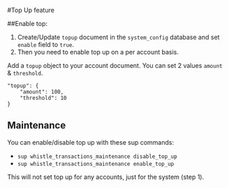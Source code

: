 #Top Up feature

##Enable top:

1. Create/Update `topup` document in the `system_config` database and set `enable` field to `true`.
2. Then you need to enable top up on a per account basis.

Add a `topup` object to your account document. You can set 2 values `amount` & `threshold`.

```
"topup": {
    "amount": 100,
    "threshold": 10
}
```

## Maintenance

You can enable/disable top up with these sup commands:

* `sup whistle_transactions_maintenance disable_top_up`
* `sup whistle_transactions_maintenance enable_top_up`


This will not set top up for any accounts, just for the system (step 1).